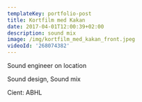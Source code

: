```yaml
---
templateKey: portfolio-post
title: Kortfilm med Kakan
date: 2017-04-01T12:00:39+02:00
description: sound mix
image: /img/kortfilm_med_kakan_front.jpeg
videoId: '268074382'
---
```

Sound engineer on location

Sound design, Sound mix

Cient: ABHL
